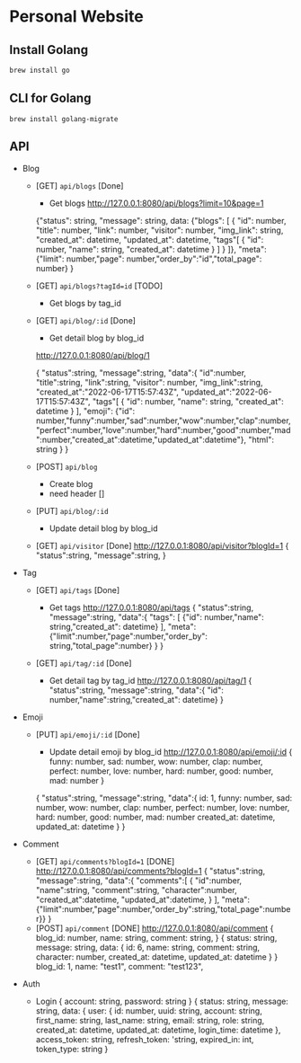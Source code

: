 # Personal Website

## Install Golang

```bash
brew install go
```

## CLI for Golang

```
brew install golang-migrate
```

##

## API
- Blog
  - [GET] `api/blogs` [Done]
    - Get blogs
    http://127.0.0.1:8080/api/blogs?limit=10&page=1
    
    {"status": string, "message": string, 
      data:
      {"blogs": [
        {
          "id": number,
          "title": number,
          "link": number,
          "visitor": number,
          "img_link": string,
          "created_at": datetime,
          "updated_at": datetime,
          "tags"[
            {
              "id": number,
              "name": string,
              "created_at": datetime
            }
          ]
        }
      ]},
      "meta":{"limit": number,"page": number,"order_by":"id","total_page": number}
    }

  - [GET] `api/blogs?tagId=id` [TODO]
    - Get blogs by tag_id


  - [GET] `api/blog/:id` [Done]
    - Get detail blog by blog_id

    http://127.0.0.1:8080/api/blog/1

    {
      "status":string,
      "message":string,
      "data":{
        "id":number,
        "title":string,
        "link":string,
        "visitor": number,
        "img_link":string,
        "created_at":"2022-06-17T15:57:43Z",
        "updated_at":"2022-06-17T15:57:43Z",
        "tags"[
            {
              "id": number,
              "name": string,
              "created_at": datetime
            }
        ],
        "emoji": {"id": number,"funny":number,"sad":number,"wow":number,"clap":number,"perfect":number,"love":number,"hard":number,"good":number,"mad":number,"created_at":datetime,"updated_at":datetime"},
        "html": string
      }
    }
  - [POST] `api/blog`
    - Create blog
    - need header 
  []

  - [PUT] `api/blog/:id` 
    - Update detail blog by blog_id
  
  - [GET] `api/visitor` [Done]
  http://127.0.0.1:8080/api/visitor?blogId=1
   {
      "status":string,
      "message":string,
  }

- Tag
  - [GET] `api/tags` [Done]
    - Get tags
    http://127.0.0.1:8080/api/tags
    {
      "status":string,
      "message":string,
      "data":{
        "tags": [
          {"id": number,"name": string,"created_at": datetime}
        ],
        "meta":{"limit":number,"page":number,"order_by": string,"total_page":number}
      }
    }

  - [GET] `api/tag/:id` [Done]
    - Get detail tag by tag_id
    http://127.0.0.1:8080/api/tag/1
    {
      "status":string,
      "message":string,
      "data":{ "id": number,"name":string,"created_at": datetime}
    }

- Emoji
  - [PUT] `api/emoji/:id` [Done]
    - Update detail emoji by blog_id
    http://127.0.0.1:8080/api/emoji/:id
    {
        funny: number,
        sad: number,
        wow: number,
        clap: number,
        perfect: number,
        love: number,
        hard: number,
        good: number,
        mad: number
    }
    
    {
      "status":string,
      "message":string,
      "data":{
        id: 1,
        funny: number,
        sad: number,
        wow: number,
        clap: number,
        perfect: number,
        love: number,
        hard: number,
        good: number,
        mad: number
        created_at: datetime,
        updated_at: datetime
      }
    }

- Comment

  - [GET] `api/comments?blogId=1` [DONE]
  http://127.0.0.1:8080/api/comments?blogId=1
  {
      "status":string,
      "message":string,
      "data":{
        "comments":[
          {
            "id":number,
            "name":string,
            "comment":string,
            "character":number,
            "created_at":datetime,
            "updated_at":datetime,
          }
        ],
      "meta":{"limit":number,"page":number,"order_by":string,"total_page":number}}
    }
  - [POST] `api/comment` [DONE]
  http://127.0.0.1:8080/api/comment
  {
    blog_id: number,
    name: string,
    comment: string,
  }
  {
    status: string,
    message: string,
    data: {
      id: 6,
      name: string,
      comment: string,
      character: number,
      created_at: datetime,
      updated_at: datetime
    }
  }
  blog_id: 1,
    name: "test1",
    comment: "test123",

- Auth
  - Login
  {
    account: string,
    password: string
  }
  {
    status: string,
    message: string,
    data: {
      user: {
        id: number,
        uuid: string,
        account: string,
        first_name: string,
        last_name: string,
        email: string,
        role: string,
        created_at: datetime,
        updated_at: datetime,
        login_time: datetime
      },
      access_token: string,
      refresh_token: 'string,
      expired_in: int,
      token_type: string
  }

